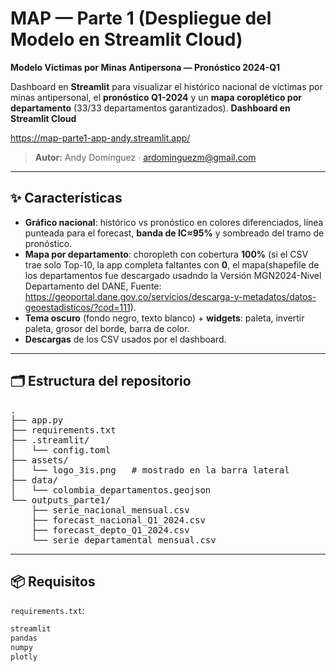 # MAP — Parte 1 (Despliegue del Modelo en Streamlit Cloud)  
**Modelo Víctimas por Minas Antipersona — Pronóstico 2024-Q1**

Dashboard en **Streamlit** para visualizar el histórico nacional de víctimas por minas antipersonal, el **pronóstico Q1-2024** y un **mapa coroplético por departamento** (33/33 departamentos garantizados).
**Dashboard en Streamlit Cloud**

https://map-parte1-app-andy.streamlit.app/

> **Autor:** Andy Domínguez · [ardominguezm@gmail.com](mailto:ardominguezm@gmail.com)

---

## ✨ Características

- **Gráfico nacional**: histórico vs pronóstico en colores diferenciados, línea punteada para el forecast, **banda de IC≈95%** y sombreado del tramo de pronóstico.
- **Mapa por departamento**: choropleth con cobertura **100%** (si el CSV trae solo Top-10, la app completa faltantes con **0**, el mapa(shapefile de los departamentos fue descargado usadndo la Versión MGN2024-Nivel Departamento del DANE, Fuente: https://geoportal.dane.gov.co/servicios/descarga-y-metadatos/datos-geoestadisticos/?cod=111).
- **Tema oscuro** (fondo negro, texto blanco) + **widgets**: paleta, invertir paleta, grosor del borde, barra de color.
- **Descargas** de los CSV usados por el dashboard.

---

## 🗂️ Estructura del repositorio

<pre>
.
├── app.py
├── requirements.txt
├── .streamlit/
│   └── config.toml
├── assets/
│   └── logo_3is.png   # mostrado en la barra lateral
├── data/
│   └── colombia_departamentos.geojson
└── outputs_parte1/
    ├── serie_nacional_mensual.csv
    ├── forecast_nacional_Q1_2024.csv
    ├── forecast_depto_Q1_2024.csv
    └── serie_departamental_mensual.csv
</pre>

---

## 📦 Requisitos

`requirements.txt`:

```txt
streamlit
pandas
numpy
plotly
